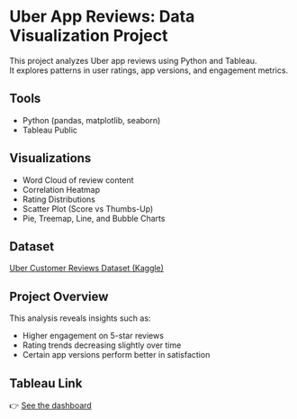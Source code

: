 # Uber App Reviews: Data Visualization Project

This project analyzes Uber app reviews using Python and Tableau.  
It explores patterns in user ratings, app versions, and engagement metrics.

## Tools
- Python (pandas, matplotlib, seaborn)
- Tableau Public

## Visualizations
- Word Cloud of review content
- Correlation Heatmap
- Rating Distributions
- Scatter Plot (Score vs Thumbs-Up)
- Pie, Treemap, Line, and Bubble Charts

## Dataset
[Uber Customer Reviews Dataset (Kaggle)](https://www.kaggle.com/datasets/kanchana1990/uber-customer-reviews-dataset-2024/data)

## Project Overview
This analysis reveals insights such as:
- Higher engagement on 5-star reviews
- Rating trends decreasing slightly over time
- Certain app versions perform better in satisfaction

## Tableau Link
👉 [See the dashboard](https://public.tableau.com/app/profile/silvina.yosa/viz/10890525_DataVisualization_Project/Treemap-AverageRatingsperUserVersion)
